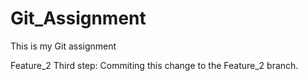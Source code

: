 # Git_Assignment
This is my Git assignment

Feature_2
Third step: Commiting this change to the Feature_2 branch.
